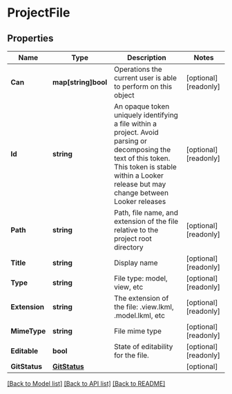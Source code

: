 # ProjectFile

## Properties

Name | Type | Description | Notes
------------ | ------------- | ------------- | -------------
**Can** | **map[string]bool** | Operations the current user is able to perform on this object | [optional] [readonly] 
**Id** | **string** | An opaque token uniquely identifying a file within a project. Avoid parsing or decomposing the text of this token. This token is stable within a Looker release but may change between Looker releases | [optional] [readonly] 
**Path** | **string** | Path, file name, and extension of the file relative to the project root directory | [optional] [readonly] 
**Title** | **string** | Display name | [optional] [readonly] 
**Type** | **string** | File type: model, view, etc | [optional] [readonly] 
**Extension** | **string** | The extension of the file: .view.lkml, .model.lkml, etc | [optional] [readonly] 
**MimeType** | **string** | File mime type | [optional] [readonly] 
**Editable** | **bool** | State of editability for the file. | [optional] [readonly] 
**GitStatus** | [**GitStatus**](GitStatus.md) |  | [optional] 

[[Back to Model list]](../README.md#documentation-for-models) [[Back to API list]](../README.md#documentation-for-api-endpoints) [[Back to README]](../README.md)


